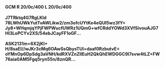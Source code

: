 #### GCM R 20/0c/400 L 20/0c/400
**J7TRktq4G7RgLKId**<br/>**78LWhUWkYutTvAWLikw2/zm3ofcUYtKe4eQUI5wz3fY=**<br/>**Jy8+WHqmjqYPjFWPWucfUWRz1UQmG+wfCRddYOWd3XVfSivouAJG7HI3LoPCYv2XS/54ebJCayFF1oGF...**<br/><br/>
**ASK2131m+6X2jKI+**<br/>**H/8saEI//wJKr3cMq6OAwSsQbysTUl+daaf0RzbutvE=**<br/>**oYMnOp6DpSdg3aVNH/kdRXVZnZIlEuH2QkQhEWDGGC9I7svw4tLZ+FW76aia0AM5Fgq5ryn55n/8znQR...**